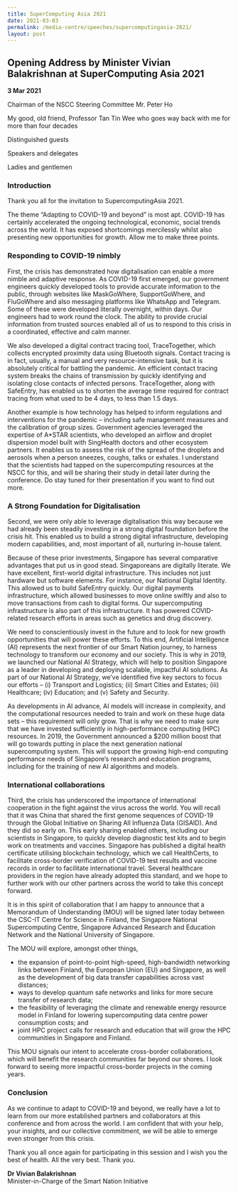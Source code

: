 ```yaml
---
title: SuperComputing Asia 2021
date: 2021-03-03
permalink: /media-centre/speeches/supercomputingasia-2021/
layout: post
---
```



## Opening Address by Minister Vivian Balakrishnan at SuperComputing Asia 2021

**3 Mar 2021**

Chairman of the NSCC Steering Committee Mr. Peter Ho

My good, old friend, Professor Tan Tin Wee who goes way back with me for more than four decades

Distinguished guests

Speakers and delegates

Ladies and gentlemen

### Introduction

Thank you all for the invitation to SupercomputingAsia 2021.

The theme “Adapting to COVID-19 and beyond” is most apt. COVID-19 has certainly accelerated the ongoing technological, economic, social trends across the world. It has exposed shortcomings mercilessly whilst also presenting new opportunities for growth. Allow me to make three points.

### Responding to COVID-19 nimbly

First, the crisis has demonstrated how digitalisation can enable a more nimble and adaptive response. As COVID-19 first emerged, our government engineers quickly developed tools to provide accurate information to the public, through websites like MaskGoWhere, SupportGoWhere, and FluGoWhere and also messaging platforms like WhatsApp and Telegram. Some of these were developed literally overnight, within days. Our engineers had to work round the clock. The ability to provide crucial information from trusted sources enabled all of us to respond to this crisis in a coordinated, effective and calm manner.

We also developed a digital contract tracing tool, TraceTogether, which collects encrypted proximity data using Bluetooth signals. Contact tracing is in fact, usually, a manual and very resource-intensive task, but it is absolutely critical for battling the pandemic. An efficient contact tracing system breaks the chains of transmission by quickly identifying and isolating close contacts of infected persons. TraceTogether, along with SafeEntry, has enabled us to shorten the average time required for contract tracing from what used to be 4 days, to less than 1.5 days.

Another example is how technology has helped to inform regulations and interventions for the pandemic – including safe management measures and the calibration of group sizes. Government agencies leveraged the expertise of A*STAR scientists, who developed an airflow and droplet dispersion model built with SingHealth doctors and other ecosystem partners. It enables us to assess the risk of the spread of the droplets and aerosols when a person sneezes, coughs, talks or exhales. I understand that the scientists had tapped on the supercomputing resources at the NSCC for this, and will be sharing their study in detail later during the conference. Do stay tuned for their presentation if you want to find out more.

### A Strong Foundation for Digitalisation

Second, we were only able to leverage digitalisation this way because we had already been steadily investing in a strong digital foundation before the crisis hit. This enabled us to build a strong digital infrastructure, developing modern capabilities, and, most important of all, nurturing in-house talent.

Because of these prior investments, Singapore has several comparative advantages that put us in good stead. Singaporeans are digitally literate. We have excellent, first-world digital infrastructure. This includes not just hardware but software elements. For instance, our National Digital Identity. This allowed us to build SafeEntry quickly. Our digital payments infrastructure, which allowed businesses to move online swiftly and also to move transactions from cash to digital forms. Our supercomputing infrastructure is also part of this infrastructure. It has powered COVID-related research efforts in areas such as genetics and drug discovery.

We need to conscientiously invest in the future and to look for new growth opportunities that will power these efforts. To this end, Artificial Intelligence (AI) represents the next frontier of our Smart Nation journey, to harness technology to transform our economy and our society. This is why in 2019, we launched our National AI Strategy, which will help to position Singapore as a leader in developing and deploying scalable, impactful AI solutions. As part of our National AI Strategy, we’ve identified five key sectors to focus our efforts – (i) Transport and Logistics; (ii) Smart Cities and Estates; (iii) Healthcare; (iv) Education; and (v) Safety and Security.

As developments in AI advance, AI models will increase in complexity, and the computational resources needed to train and work on these huge data sets – this requirement will only grow. That is why we need to make sure that we have invested sufficiently in high-performance computing (HPC) resources. In 2019, the Government announced a $200 million boost that will go towards putting in place the next generation national supercomputing system. This will support the growing high-end computing performance needs of Singapore’s research and education programs, including for the training of new AI algorithms and models.

### International collaborations

Third, the crisis has underscored the importance of international cooperation in the fight against the virus across the world. You will recall that it was China that shared the first genome sequences of COVID-19 through the Global Initiative on Sharing All Influenza Data (GISAID). And they did so early on. This early sharing enabled others, including our scientists in Singapore, to quickly develop diagnostic test kits and to begin work on treatments and vaccines. Singapore has published a digital health certificate utilising blockchain technology, which we call HealthCerts, to facilitate cross-border verification of COVID-19 test results and vaccine records in order to facilitate international travel. Several healthcare providers in the region have already adopted this standard, and we hope to further work with our other partners across the world to take this concept forward.

It is in this spirit of collaboration that I am happy to announce that a Memorandum of Understanding (MOU) will be signed later today between the CSC-IT Centre for Science in Finland, the Singapore National Supercomputing Centre, Singapore Advanced Research and Education Network and the National University of Singapore.

The MOU will explore, amongst other things,
  * the expansion of point-to-point high-speed, high-bandwidth networking links between Finland, the European Union (EU) and Singapore, as well as the development of big data transfer capabilities across vast distances;
  * ways to develop quantum safe networks and links for more secure transfer of research data;
  * the feasibility of leveraging the climate and renewable energy resource model in Finland for lowering supercomputing data centre power consumption costs; and
  * joint HPC project calls for research and education that will grow the HPC communities in Singapore and Finland.

This MOU signals our intent to accelerate cross-border collaborations, which will benefit the research communities far beyond our shores. I look forward to seeing more impactful cross-border projects in the coming years.

### Conclusion

As we continue to adapt to COVID-19 and beyond, we really have a lot to learn from our more established partners and collaborators at this conference and from across the world. I am confident that with your help, your insights, and our collective commitment, we will be able to emerge even stronger from this crisis.

Thank you all once again for participating in this session and I wish you the best of health. All the very best. Thank you.

**Dr Vivian Balakrishnan**<br> 
Minister-in-Charge of the Smart Nation Initiative